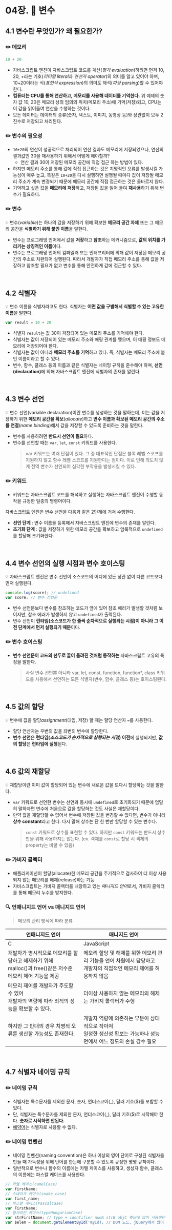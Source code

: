 # 04장. 🔮 변수

## 4.1 변수란 무엇인가? 왜 필요한가?

### ✏️ 메모리

```js
10 + 20
```

- 자바스크립트 엔진이 자바스크립트 코드를 계산(*평가 evaluation*)하려면 먼저 10, 20, +라는 기호(*리터럴 literal*과 *연산자 operator*)의 의미를 알고 있어야 하며, 10+20이라는 식(*표현식 expression*)의 의미도 해석(*파싱 parsing*)할 수 있어야 한다.
- **컴퓨터는 CPU를 통해 연산하고, 메모리를 사용해 데이터를 기억한다.** 위 예제의 숫자 값 10, 20은 메모리 상의 임의의 위치(메모리 주소)에 기억(저장)되고, CPU는 이 값을 읽어들여 연산을 수행하는 것이다.
- 모든 데이터는 데이터의 종류(숫자, 텍스트, 이미지, 동영상 등)와 상관없이 모두 2진수로 저장되고 처리된다.

### ✏️ 변수의 필요성
- `10+20`의 연산이 성공적으로 처리되어 연산 결과도 메모리에 저장되었으나, 연산의 결과값인 30을 재사용하기 위해서 어떻게 해야할까?
  - 연산 결과 30이 저장된 메모리 공간에 직접 접근 하는 방법이 있다.
- 하지만 메모리 주소를 통해 값에 직접 접근하는 것은 치명적인 오류를 발생시킬 가능성이 매우 높고, 똑같은 `10+20`을 다시 실행하면 실행될 때마다 값이 저장될 메모리 주소가 계속 변경되기 때문에 메모리 공간에 직접 접근하는 것은 올바르지 않다.
- 기억하고 싶은 값을 **메모리에 저장**하고, 저장된 값을 읽어 들여 **재사용**하기 위해 변수가 필요하다.

### ✏️ 변수
💡 변수(*variable*)는 하나의 값을 저장하기 위해 확보한 **메모리 공간 자체** 또는 그 메모리 공간을 **식별하기 위해 붙인 이름**을 말한다.
- 변수는 프로그래밍 언어에서 값을 **저장**하고 **참조**하는 메커니즘으로, **값의 위치를 가리키는 상징적인 이름**이다.
- 변수는 프로그래밍 언어의 컴파일러 또는 인터프리터에 의해 값이 저장된 메모리 공간의 주소로 치환되어 실행된다. 따라서 개발자가 직접 메모리 주소를 통해 값을 저장하고 참조할 필요가 없고 변수를 통해 안전하게 값에 접근할 수 있다.

<br>

## 4.2 식별자
💡 변수 이름을 식별자라고도 한다. 식별자는 **어떤 값을 구별해서 식별할 수 있는 고유한 이름**을 말한다.
```js
var result = 10 + 20
```
- 식별자 `result`는 값 30이 저장되어 있는 메모리 주소를 기억해야 한다.
- 식별자는 값이 저장되어 있는 메모리 주소와 매핑 관계를 맺으며, 이 매핑 정보도 메모리에 저장되어야 한다.
- 식별자는 값이 아니라 **메모리 주소를 기억**하고 있다. 즉, 식별자는 메모리 주소에 붙인 이름이라고 할 수 있다.
- 변수, 함수, 클래스 등의 이름과 같은 식별자는 네이밍 규칙을 준수해야 하며, <b>선언(declaration)</b>에 의해 자바스크립트 엔진에 식별자의 존재를 알린다.

<br>

## 4.3 변수 선언
💡 변수 선언(variable declaration)이란 변수를 생성하는 것을 말하는데, 이는 값을 저장하기 위한 **메모리 공간을 확보**(*allocate*)하고 **변수 이름과 확보된 메모리 공간의 주소를 연결**(*name binding*)해서 값을 저장할 수 있도록 준비하는 것을 말한다.
- 변수를 사용하려면 **반드시 선언이 필요**하다.
- 변수를 선언할 때는 `var`, `let`, `const` 키워드를 사용한다.
  > var 키워드는 여러 단점이 있다. 그 중 대표적인 단점은 블록 레벨 스코프를 지원하지 않고 함수 레벨 스코프를 지원한다는 점이다. 이로 인해 의도치 않게 전역 변수가 선언되어 심각한 부작용을 발생시킬 수 있다.

### ✏️ 키워드
- 키워드는 자바스크립트 코드를 해석하고 실행하는 자바스크립트 엔진이 수행할 동작을 규정한 일종의 명령어이다.

자바스크립트 엔진은 변수 선언을 다음과 같은 2단계에 거쳐 수행한다.
- **선언 단계** : 변수 이름을 등록해서 자바스크립트 엔진에 변수의 존재를 알린다.
- **초기화 단계** : 값을 저장하기 위한 메모리 공간을 확보하고 암묵적으로 `undefined`를 할당해 초기화한다.

<br>

## 4.4 변수 선언의 실행 시점과 변수 호이스팅
💡 자바스크립트 엔진은 변수 선언이 소스코드의 어디에 있든 상관 없이 다른 코드보다 먼저 실행된다.

```js
console.log(score); // undefined
var score; // 변수 선언문
```

- 변수 선언문보다 변수를 참조하는 코드가 앞에 있어 참조 에러가 발생할 것처럼 보이지만, 참조 에러가 발생하지 않고 `undefined`가 출력된다.
- 변수 선언이 **런타임(소스코드가 한 줄씩 순차적으로 실행되는 시점)이 아니라 그 이전 단계에서 먼저 실행되기 때문**이다.

### ✏️ 변수 호이스팅
- **변수 선언문이 코드의 선두로 끌어 올려진 것처럼 동작하는** 자바스크립트 고유의 특징을 말한다.
  > 사실 변수 선언뿐 아니라 var, let, const, function, function*, class 키워드를 사용해서 선언하는 모든 식별자(변수, 함수, 클래스 등)는 호이스팅된다.

<br>

## 4.5 값의 할당
💡 변수에 값을 할당*assignment*(대입, 저장) 할 때는 할당 연산자 `=`를 사용한다.
- 할당 연산자는 우변의 값을 좌변의 변수에 할당한다.
- **변수 선언**은 **런타임(*소스코드가 순차적으로 실행되는 시점*) 이전**에 실행되지만, **값의 할당**은 **런타임에 실행**된다.

<br>

## 4.6 값의 재할당
💡 재할당이란 이미 값이 할당되어 있는 변수에 새로운 값을 또다시 할당하는 것을 말한다.
- `var` 키워드로 선언한 변수는 선언과 동시에 `undefined`로 초기화되기 때문에 엄밀히 말하자면 변수에 처음으로 값을 할당하는 것도 사실은 재할당이다.
- 만약 값을 재할당할 수 없어서 변수에 저장된 값을 변경할 수 없다면, 변수가 아니라 **상수 constant**라고 한다. 다시 말해 상수는 단 한 번만 할당할 수 있는 변수다.
  > `const` 키워드로 상수를 표현할 수 있다. 하지만 `const` 키워드는 반드시 상수만을 위해 사용하지는 않는다. (ex. 객체를 `const`로 할당 시 객체의 property는 바꿀 수 있음)

### ✏️ 가비지 콜렉터
- 애플리케이션이 할당(allocate)한 메모리 공간을 주기적으로 검사하여 더 이상 사용되지 않는 메모리를 해제(release)하는 기능
- 자바스크립트는 가비지 콜렉터를 내장하고 있는 *매니지드 언어*로서, 가비지 콜렉터를 통해 메모리 누수를 방지한다.

### 🔍 언매니지드 언어 vs 매니지드 언어
> 메모리 관리 방식에 따라 분류

|언매니지드 언어|매니지드 언어|
|------|------|
|C|JavaScript|
|개발자가 명시적으로 메모리를 할당하고 해제하기 위해<br> malloc()과 free()같은 저수준 메모리 제어 기능을 제공|메모리 할당 및 해제를 위한 메모리 관리 기능을 언어 차원에서 담당하고<br> 개발자의 직접적인 메모리 제어를 허용하지 않음|
|메모리 제어를 개발자가 주도할 수 있어<br>개발자의 역량에 따라 최적의 성능을 확보할 수 있다.|더이상 사용하지 않는 메모리의 해제는 가비지 콜렉터가 수행|
|하지만 그 반대의 경우 치명적 오류를 생산할 가능성도 존재한다.|개발자 역량에 의존하는 부분이 상대적으로 작아져 <br> 일정한 생산성 확보는 가능하나 성능 면에서 어느 정도의 손실 감수 필요|

<br>

## 4.7 식별자 네이밍 규칙

### ✏️ 네이밍 규칙
- 식별자는 특수문자를 제외한 문자, 숫자, 언더스코어(_), 달러 기호($)를 포함할 수 있다.
- 단, 식별자는 특수문자를 제외한 문자, 언더스코어(_), 달러 기호($)로 시작해야 한다. **숫자로 시작하면 안된다.**
- [예약어](https://developer.mozilla.org/en-US/docs/Web/JavaScript/Reference/Lexical_grammar#reserved_words)는 식별자로 사용할 수 없다.

### ✏️ 네이밍 컨벤션
- 네이밍 컨벤션(naming convention)은 하나 이상의 영어 단어로 구성된 식별자를 만들 때 가독성을 위해 단어를 한눈에 구분할 수 있도록 규정한 명명 규칙이다.
- 일반적으로 변수나 함수의 이름에는 카멜 케이스를 사용하고, 생성자 함수, 클래스의 이름에는 파스칼 케이스를 사용한다.

```js
// 카멜 케이스(camelCase)
var firstName;
// 스네이크 케이스(snake_case)
var first_name;
// 파스칼 케이스(PascalCase)
var FirstName;
// 헝가리언 케이스(typeHungarianCase)
var strFirstName; // type + identifier numA strB objC 옛날에 많이 사용하던 방식 ㅎㅎ;
var $elem = document.getElementById('myId); // DOM 노드, jQuery에서 많이 사용하던 방식
```